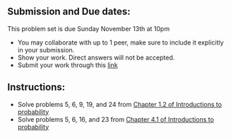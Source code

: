 ## Submission and Due dates:

This problem set is due Sunday November 13th at 10pm

- You may collaborate with up to 1 peer, make sure to include it explicitly in your submission.
- Show your work. Direct answers will not be accepted.
- Submit your work through this [link](tbd)

## Instructions:
- Solve problems  5, 6, 9, 19, and 24 from [Chapter 1.2 of Introductions to probability](https://open.umn.edu/opentextbooks/textbooks/21)
- Solve problems  5, 6, 16, and 23 from [Chapter 4.1 of Introductions to probability](https://open.umn.edu/opentextbooks/textbooks/21)
